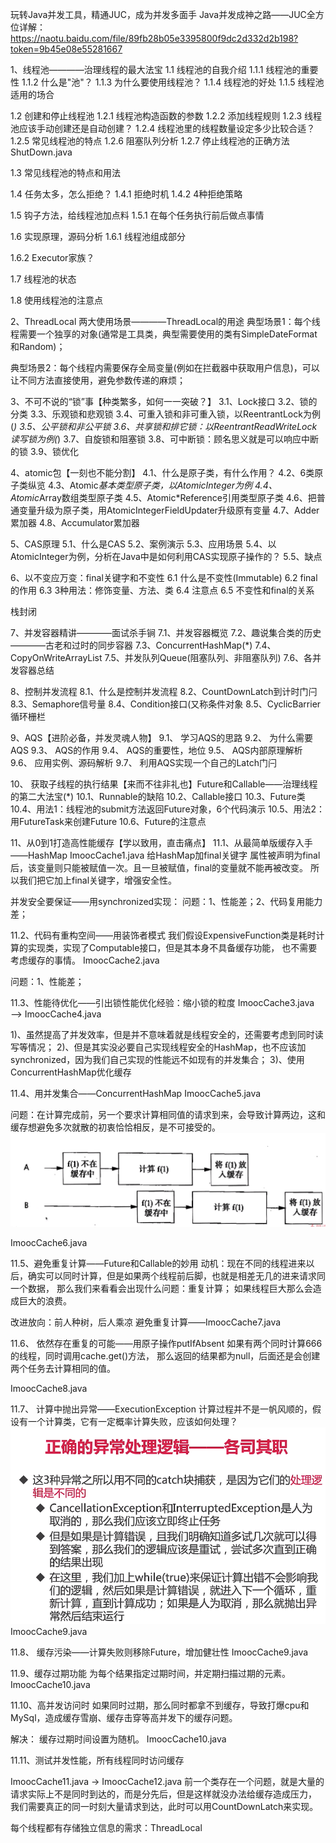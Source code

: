 玩转Java并发工具，精通JUC，成为并发多面手
Java并发成神之路——JUC全方位详解：
https://naotu.baidu.com/file/89fb28b05e3395800f9dc2d332d2b198?token=9b45e08e55281667

1、线程池————治理线程的最大法宝
1.1 线程池的自我介绍
1.1.1 线程池的重要性
1.1.2 什么是"池"？
1.1.3 为什么要使用线程池？
1.1.4 线程池的好处
1.1.5 线程池适用的场合

1.2 创建和停止线程池
1.2.1 线程池构造函数的参数
1.2.2 添加线程规则
1.2.3 线程池应该手动创建还是自动创建？
1.2.4 线程池里的线程数量设定多少比较合适？
1.2.5 常见线程池的特点
1.2.6 阻塞队列分析
1.2.7 停止线程池的正确方法 ShutDown.java

1.3 常见线程池的特点和用法

1.4 任务太多，怎么拒绝？
1.4.1 拒绝时机
1.4.2 4种拒绝策略

1.5 钩子方法，给线程池加点料
1.5.1 在每个任务执行前后做点事情

1.6 实现原理，源码分析
1.6.1 线程池组成部分

1.6.2 Executor家族？

1.7 线程池的状态

1.8 使用线程池的注意点

2、ThreadLocal
两大使用场景————ThreadLocal的用途
典型场景1：每个线程需要一个独享的对象(通常是工具类，典型需要使用的类有SimpleDateFormat和Random)；

典型场景2：每个线程内需要保存全局变量(例如在拦截器中获取用户信息)，可以让不同方法直接使用，避免参数传递的麻烦；

3、不可不说的“锁”事【种类繁多，如何一一突破？】
3.1、Lock接口
3.2、锁的分类
3.3、乐观锁和悲观锁
3.4、可重入锁和非可重入锁，以ReentrantLock为例(*)
3.5、公平锁和非公平锁
3.6、共享锁和排它锁：以ReentrantReadWriteLock读写锁为例(*)
3.7、自旋锁和阻塞锁
3.8、可中断锁：顾名思义就是可以响应中断的锁
3.9、锁优化

4、atomic包【一刻也不能分割】
4.1、什么是原子类，有什么作用？
4.2、6类原子类纵览
4.3、Atomic*基本类型原子类，以AtomicInteger为例
4.4、Atomic*Array数组类型原子类
4.5、Atomic*Reference引用类型原子类
4.6、把普通变量升级为原子类，用AtomicIntegerFieldUpdater升级原有变量
4.7、Adder累加器
4.8、Accumulator累加器

5、CAS原理
5.1、什么是CAS
5.2、案例演示
5.3、应用场景
5.4、以AtomicInteger为例，分析在Java中是如何利用CAS实现原子操作的？
5.5、缺点

6、以不变应万变：final关键字和不变性
6.1 什么是不变性(Immutable)
6.2 final的作用
6.3 3种用法：修饰变量、方法、类
6.4 注意点
6.5 不变性和final的关系

栈封闭

7、并发容器精讲————面试杀手锏
7.1、并发容器概览
7.2、趣说集合类的历史————古老和过时的同步容器
7.3、ConcurrentHashMap(*)
7.4、CopyOnWriteArrayList
7.5、并发队列Queue(阻塞队列、非阻塞队列)
7.6、各并发容器总结

8、控制并发流程
8.1、什么是控制并发流程
8.2、CountDownLatch到计时门闩
8.3、Semaphore信号量
8.4、Condition接口(又称条件对象
8.5、CyclicBarrier循环栅栏

9、AQS【进阶必备，并发灵魂人物】
9.1、 学习AQS的思路
9.2、 为什么需要AQS
9.3、 AQS的作用
9.4、 AQS的重要性，地位
9.5、 AQS内部原理解析
9.6、 应用实例、源码解析
9.7、 利用AQS实现一个自己的Latch门闩

10、 获取子线程的执行结果【来而不往非礼也】Future和Callable——治理线程的第二大法宝(*)
10.1、Runnable的缺陷
10.2、Callable接口
10.3、Future类
10.4、用法1：线程池的submit方法返回Future对象，6个代码演示
10.5、用法2：用FutureTask来创建Future
10.6、Future的注意点

11、从0到1打造高性能缓存【学以致用，直击痛点】
11.1、从最简单版缓存入手——HashMap
ImoocCache1.java
给HashMap加final关键字
属性被声明为final后，该变量则只能被赋值一次。且一旦被赋值，final的变量就不能再被改变。
所以我们把它加上final关键字，增强安全性。

并发安全要保证——用synchronized实现：
问题：1、性能差；2、代码复用能力差；

11.2、代码有重构空间——用装饰者模式
我们假设ExpensiveFunction类是耗时计算的实现类，实现了Computable接口，但是其本身不具备缓存功能，
也不需要考虑缓存的事情。
ImoocCache2.java

问题：1、性能差；

11.3、性能待优化——引出锁性能优化经验：缩小锁的粒度
ImoocCache3.java ——> ImoocCache4.java

1)、虽然提高了并发效率，但是并不意味着就是线程安全的，还需要考虑到同时读写等情况；
2)、但是其实没必要自己实现线程安全的HashMap，也不应该加synchronized，因为我们自己实现的性能远不如现有的并发集合；
3)、使用ConcurrentHashMap优化缓存

11.4、用并发集合——ConcurrentHashMap
ImoocCache5.java

问题：在计算完成前，另一个要求计算相同值的请求到来，会导致计算两边，这和缓存想避免多次就散的初衷恰恰相反，是不可接受的。
![binaryTree](../atu/img/重复计算问题.png "binaryTree")

ImoocCache6.java

11.5、避免重复计算——Future和Callable的妙用
动机：现在不同的线程进来以后，确实可以同时计算，但是如果两个线程前后脚，也就是相差无几的进来请求同一个数据，
那么我们来看看会出现什么问题：重复计算；
如果线程巨大那么会造成巨大的浪费。

改进放向：前人种树，后人乘凉
避免重复计算——ImoocCache7.java

11.6、 依然存在重复的可能——用原子操作putIfAbsent
如果有两个同时计算666的线程，同时调用cache.get()方法，
那么返回的结果都为null，后面还是会创建两个任务去计算相同的值。

ImoocCache8.java

11.7、 计算中抛出异常——ExecutionException
计算过程并不是一帆风顺的，假设有一个计算类，它有一定概率计算失败，应该如何处理？
![binaryTree](../atu/img/计算中抛出异常的处理.png "binaryTree")
ImoocCache9.java

11.8、 缓存污染——计算失败则移除Future，增加健壮性
ImoocCache9.java

11.9、缓存过期功能
为每个结果指定过期时间，并定期扫描过期的元素。
ImoocCache10.java

11.10、高并发访问时
如果同时过期，那么同时都拿不到缓存，导致打爆cpu和MySql，造成缓存雪崩、缓存击穿等高并发下的缓存问题。

解决：
缓存过期时间设置为随机。
ImoocCache10.java

11.11、测试并发性能，所有线程同时访问缓存

ImoocCache11.java -> ImoocCache12.java
前一个类存在一个问题，就是大量的请求实际上不是同时到达的，而是分先后，但是这样就没办法给缓存造成压力，
我们需要真正的同一时刻大量请求到达，此时可以用CountDownLatch来实现。

每个线程都有存储独立信息的需求：ThreadLocal
